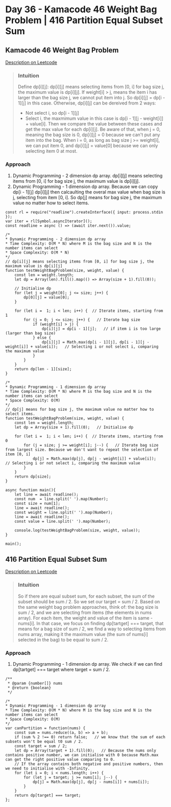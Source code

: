 # Day 36 - Kamacode 46 Weight Bag Problem | 416 Partition Equal Subset Sum

## Kamacode 46 Weight Bag Problem
[Description on Leetcode](https://kamacoder.com/problempage.php?pid=1046)

> ### Intuition
> Define dp[i][j]: dp[i][j] means selecting items from [0, i] for bag size j, the maximum value is dp[i][j].
> If weight[i] > j, means the item i has larger than the bag size j, we cannot put item into j. So dp[i][j] = dp[i - 1][j] in this case.
> Otherwise, dp[i][j] can be dereived from 2 ways:
> - Not select i, so dp[i - 1][j]
> - Select i, the maxmimum value in this case is dp[i - 1][j - weight[i]] + value[i].
> Then we compare the value between these cases and get the max value for each dp[i][j].
> Be aware of that, when j = 0, meaning the bag size is 0, dp[i][j] = 0 because we can't put any item into the bag.
> When i = 0, as long as bag size j >= weight[i], we can put item 0, and dp[i][j] = value[0] because we can only selecting item 0 at most.

### Approach
1. Dynamic Programming - 2 dimension dp array. dp[i][j] means selecting items from [0, i] for bag size j, the maximum value is dp[i][j].
2. Dynamic Programming - 1 dimension dp array. Because we can copy dp[i - 1][j] dp[i][j] then calcaulting the overal max value when bag size is j, selecting from item [0, i]. So dp[j] means for bag size j, the maximum value no matter how to select items.

```
const rl = require("readline").createInterface({ input: process.stdin });
var iter = rl[Symbol.asyncIterator]();
const readline = async () => (await iter.next()).value;

/*
* Dynamic Programming - 2 dimension dp array
* Time Complexity: O(M * N) where M is the bag size and N is the number items can select
* Space Complexity: O(M * N)
*/
// dp[i][j] means selecting items from [0, i] for bag size j, the maximum value is dp[i][j]
function testWeightBagProblem(size, weight, value) {
    const len = weight.length;
    let dp = Array(len).fill().map(() => Array(size + 1).fill(0));
    
    // Initialise dp
    for (let j = weight[0]; j <= size; j++) {
        dp[0][j] = value[0];
    }
    
    for (let i =  1; i < len; i++) {  // Iterate items, starting from 1
        for (j = 0; j <= size; j++) {   // Iterate bag size
            if (weight[i] > j) {
                dp[i][j] = dp[i - 1][j];   // if item i is too large (larger than bag size)
            } else {
                dp[i][j] = Math.max(dp[i - 1][j], dp[i - 1][j - weight[i]] + value[i]);   // Selecting i or not select i, comparing the maximum value
            }
        }
    }
    return dp[len - 1][size];
}

/*
* Dynamic Programming - 1 dimension dp array
* Time Complexity: O(M * N) where M is the bag size and N is the number items can select
* Space Complexity: O(M)
*/
// dp[j] means for bag size j, the maximum value no matter how to select items.
function testWeightBagProblem(size, weight, value) {
    const len = weight.length;
    let dp = Array(size + 1).fill(0);   // Initialise dp
    
    for (let i =  1; i < len; i++) {  // Iterate items, starting from 0
        for (j = size; j >= weight[i]; j--) {   // Iterate bag size from largest size. Because we don't want to repeat the selection of item [0, i]
            dp[j] = Math.max(dp[j], dp[j - weight[i]] + value[i]);   // Selecting i or not select i, comparing the maximum value
        }
    }
    return dp[size];
}

async function main(){
    let line = await readline();
    const num  = line.split(' ').map(Number);
    const size = num[1];
    line = await readline();
    const weight = line.split(' ').map(Number);
    line = await readline();
    const value = line.split(' ').map(Number);
    
    console.log(testWeightBagProblem(size, weight, value));
}

main();
```


## 416 Partition Equal Subset Sum
[Description on Leetcode]([https://leetcode.com/problems/partition-equal-subset-sum/description/])

> ### Intuition
> So if there are equal subset sum, for each subset, the sum of the subset should be sum / 2. So we set our target = sum / 2.
> Based on the same weight bag problem approaches, think of: the bag size is sum / 2, and we are selecting from items (the elements in nums array). For each item, the weight and value of the item is same - nums[i].
> In that case, we focus on finding dp[tartget] === target, that means for a bag size of sum / 2, we find a way to selecting items from nums array, making it the maximum value (the sum of nums[i] selected in the bag) to be equal to sum / 2.

### Approach
1. Dynamic Programming - 1 dimension dp array. We check if we can find dp[tartget] === target where target = sum / 2.

```
/**
 * @param {number[]} nums
 * @return {boolean}
 */

/*
* Dynamic Programming - 1 dimension dp array
* Time Complexity: O(M * N) where M is the bag size and N is the number items can select
* Space Complexity: O(M)
*/
var canPartition = function(nums) {
    const sum = nums.reduce((a, b) => a + b);
    if (sum % 2 !== 0) return false;   // we know that the sum of each subsets won't be equal t0 sum / 2.
    const target = sum / 2;
    let dp = Array(target + 1).fill(0);   // Because the nums only contains positive number, we can initialise with 0 because Math.max can get the right positive value comparing to 0.
    // If the array contains both negative and positive numbers, then we need to initialise with -Infinity.
    for (let i = 0; i < nums.length; i++) {
        for (let j = target; j >= nums[i]; j--) {
            dp[j] = Math.max(dp[j], dp[j - nums[i]] + nums[i]);
        }
    }
    return dp[target] === target;
};
```
